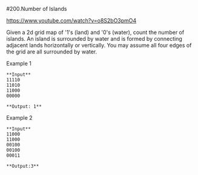 #200.Number of Islands

https://www.youtube.com/watch?v=o8S2bO3pmO4

Given a 2d grid map of '1's (land) and '0's (water), count the number of islands. An island is surrounded by water and is formed by connecting adjacent lands horizontally or vertically. You may assume all four edges of the grid are all surrounded by water.

Example 1
```
**Input**
11110
11010
11000
00000

**Output: 1**
```

Example 2
```
**Input**
11000
11000
00100
00100
00011

**Output:3**

